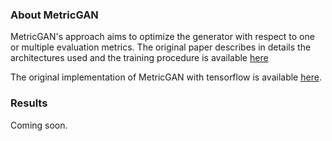 ### About MetricGAN

MetricGAN's approach aims to optimize the generator with respect to one or multiple
evaluation metrics. The original paper describes in details the architectures used and the 
training procedure is available [here](https://arxiv.org/pdf/1905.04874.pdf)

The original implementation of MetricGAN with tensorflow is available [here](https://github.com/JasonSWFu/MetricGAN).


### Results
 
 Coming soon.
